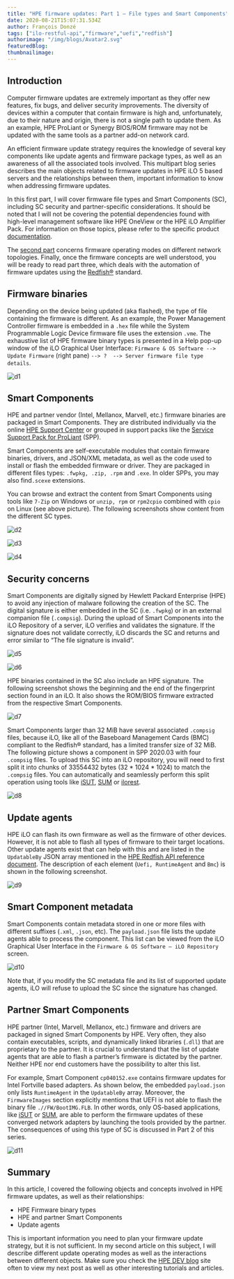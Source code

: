 ```yaml
---
title: "HPE firmware updates: Part 1 – File types and Smart Components"
date: 2020-08-21T15:07:31.534Z
author: François Donzé 
tags: ["ilo-restful-api","firmware","uefi","redfish"]
authorimage: "/img/blogs/Avatar2.svg"
featuredBlog:
thumbnailimage:
---
```

## Introduction
Computer firmware updates are extremely important as they offer new features, fix bugs, and deliver security improvements. The diversity of devices within a computer that contain firmware is high and, unfortunately, due to their nature and origin, there is not a single path to update them. As an example, HPE ProLiant or Synergy BIOS/ROM firmware may not be updated with the same tools as a partner add-on network card.
    
An efficient firmware update strategy requires the knowledge of several key components like update agents and firmware package types, as well as an awareness of all the associated tools involved. This multipart blog series describes the main objects related to firmware updates in HPE iLO 5 based servers and the relationships between them, important information to know when addressing firmware updates.
       
In this first part, I will cover firmware file types and Smart Components (SC), including SC security and partner-specific considerations. It should be noted that I will not be covering the potential dependencies found with high-level management software like HPE OneView or the HPE iLO Amplifier Pack. For information on those topics, please refer to the specific product [documentation](http://hpe.com/info/EIL).
       
The [second part](https://developer.hpe.com/blog/hpe-firmware-updates-part-2-interaction-in-operating-modes) concerns firmware operating modes on different network topologies. Finally, once the firmware concepts are well understood, you will be ready to read part three, which deals with the automation of firmware updates using the [Redfish®](https://redfish.dmtf.org/) standard.
             

## Firmware binaries
Depending on the device being updated (aka flashed), the type of file containing the firmware is different. As an example, the Power Management Controller firmware is embedded in a `.hex` file while the System Programmable Logic Device firmware file uses the extension `.vme`. The exhaustive list of HPE firmware binary types is presented in a Help pop-up window of the iLO Graphical User Interface: `Firmware & OS Software --> Update Firmware` (right pane) `--> ? 
 --> Server firmware file type details`.


![d1](https://hpe-developer-portal.s3.amazonaws.com/uploads/media/2020/7/d1-1598025868664.png)

## Smart Components
HPE and partner vendor (Intel, Mellanox, Marvell, etc.) firmware binaries are packaged in Smart Components. They are distributed individually via the online [HPE Support Center](https://support.hpe.com/hpesc/public/home/) or grouped in support packs like the [Service Support Pack for ProLiant](http://www.hpe.com/servers/spp) (SPP).
            
Smart Components are self-executable modules that contain firmware binaries, drivers, and JSON/XML metadata, as well as the code used to install or flash the embedded firmware or driver. They are packaged in different files types: `.fwpkg, .zip, .rpm` and `.exe`. In older SPPs, you may also find`.scexe` extensions.
    
You can browse and extract the content from Smart Components using tools like `7-Zip` on Windows or `unzip, rpm` or `rpm2cpio` combined with `cpio` on Linux (see above picture). The following screenshots show content from the different SC types.


![d2](https://hpe-developer-portal.s3.amazonaws.com/uploads/media/2020/7/d2-1598025876858.png)



![d3](https://hpe-developer-portal.s3.amazonaws.com/uploads/media/2020/7/d3-1598025882328.png)



![d4](https://hpe-developer-portal.s3.amazonaws.com/uploads/media/2020/7/d4-1598025888854.png)

## Security concerns
     
Smart Components are digitally signed by Hewlett Packard Enterprise (HPE) to avoid any injection of malware following the creation of the SC. The digital signature is either embedded in the SC (i.e. `.fwpkg`) or in an external companion file (`.compsig`). During the upload of Smart Components into the iLO Repository of a server, iLO verifies and validates the signature. If the signature does not validate correctly, iLO discards the SC and returns and error similar to “The file signature is invalid”.


![d5](https://hpe-developer-portal.s3.amazonaws.com/uploads/media/2020/7/d5-1598025894853.png)



![d6](https://hpe-developer-portal.s3.amazonaws.com/uploads/media/2020/7/d6-1598025903184.png)

HPE binaries contained in the SC also include an HPE signature. The following screenshot shows the beginning and the end of the fingerprint section found in an iLO. It also shows the ROM/BIOS firmware extracted from the respective Smart Components. 

![d7](https://hpe-developer-portal.s3.amazonaws.com/uploads/media/2020/7/d7-1598025910403.png)

Smart Components larger than 32 MiB have several associated `.compsig` files, because iLO, like all of the Baseboard Management Cards (BMC) compliant to the Redfish® standard, has a limited transfer size of 32 MiB. The following picture shows a component in SPP 2020.03 with four `.compsig` files. To upload this SC into an iLO repository, you will need to first split it into chunks of 33554432 bytes (32 \* 1024 \* 1024) to match the `.compsig` files. You can automatically and seamlessly perform this split operation using tools like [iSUT](https://h20195.www2.hpe.com/V2/getpdf.aspx/4AA4-6947ENW.pdf), [SUM](https://support.hpe.com/hpesc/public/docDisplay?docId=a00097903en_us) or [ilorest](http://hpe.com/info/resttool).
      

![d8](https://hpe-developer-portal.s3.amazonaws.com/uploads/media/2020/7/d8-1598025918145.png)

## Update agents
HPE iLO can flash its own firmware as well as the firmware of other devices. However, it is not able to flash all types of firmware to their target locations. Other update agents exist that can help with this and are listed in the `UpdatableBy` JSON array mentioned in the [HPE Redfish API reference document](https://hewlettpackard.github.io/ilo-rest-api-docs/ilo5/#updatableby-array). The description of each element (`Uefi, RuntimeAgent` and `Bmc`) is shown in the following screenshot.
            

![d9](https://hpe-developer-portal.s3.amazonaws.com/uploads/media/2020/7/d9-1598025925410.png)


        
## Smart Component metadata
Smart Components contain metadata stored in one or more files with different suffixes (`.xml`, `.json`, etc). The `payload.json` file lists the update agents able to process the component. This list can be viewed from the iLO Graphical User Interface in the `Firmware & OS Software – iLO Repository` screen.
  


![d10](https://hpe-developer-portal.s3.amazonaws.com/uploads/media/2020/7/d10-1598025933118.png)

Note that, if you modify the SC metadata file and its list of supported update agents, iLO will refuse to upload the SC since the signature has changed.
         
## Partner Smart Components
HPE partner (Intel, Marvell, Mellanox, etc.) firmware and drivers are packaged in signed Smart Components by HPE. Very often, they also contain executables, scripts, and dynamically linked libraries (`.dll`) that are proprietary to the partner. It is crucial to understand that the list of update agents that are able to flash a partner’s firmware is dictated by the partner. Neither HPE nor end customers have the possibility to alter this list.
          
For example, Smart Component `cp040152.exe` contains firmware updates for Intel Fortville based adapters. As shown below, the embedded `payload.json` only lists `RuntimeAgent` in the `UpdatableBy` array. Moreover, the `FirmwareImages` section explicitly mentions that UEFI is not able to flash the binary file `.//FW/BootIMG.FLB`. In other words, only OS-based applications, like [iSUT](https://h20195.www2.hpe.com/V2/getpdf.aspx/4AA4-6947ENW.pdf) or [SUM](https://support.hpe.com/hpesc/public/docDisplay?docId=a00097903en_us), are able to perform the firmware updates of these converged network adapters by launching the tools provided by the partner. The consequences of using this type of SC is discussed in Part 2 of this series.


![d11](https://hpe-developer-portal.s3.amazonaws.com/uploads/media/2020/7/d11-1598025939128.png)

## Summary
In this article, I covered the following objects and concepts involved in HPE firmware updates, as well as their relationships:
-	HPE Firmware binary types
-	HPE and partner Smart Components
-	Update agents
      
This is important information you need to plan your firmware update strategy, but it is not sufficient. In my second article on this subject, I will describe different update operating modes as well as the interactions between different objects. Make sure you check the [HPE DEV blog](https://developer.hpe.com/blog) site often to view my next post as well as other interesting tutorials and articles.
